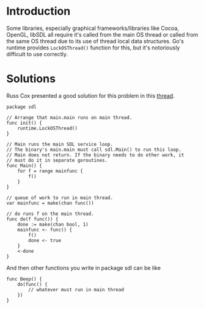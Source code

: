 # Introduction

Some libraries, especially graphical frameworks/libraries like Cocoa, OpenGL, libSDL all require it's
called from the main OS thread or called from the same OS thread due to its use of thread local
data structures. Go's runtime provides ` LockOSThread() ` function for this, but it's notoriously difficult
to use correctly.

# Solutions

Russ Cox presented a good solution for this problem in this [thread](https://groups.google.com/d/msg/golang-nuts/IiWZ2hUuLDA/SNKYYZBelsYJ).

```
package sdl

// Arrange that main.main runs on main thread.
func init() {
	runtime.LockOSThread()
}

// Main runs the main SDL service loop.
// The binary's main.main must call sdl.Main() to run this loop.
// Main does not return. If the binary needs to do other work, it
// must do it in separate goroutines.
func Main() {
	for f = range mainfunc {
		f()
	}
}

// queue of work to run in main thread.
var mainfunc = make(chan func())

// do runs f on the main thread.
func do(f func()) {
	done := make(chan bool, 1)
	mainfunc <- func() {
		f()
		done <- true
	}
	<-done
}
```

And then other functions you write in package sdl can be like
```
func Beep() {
	do(func() {
		// whatever must run in main thread
	})
}
```